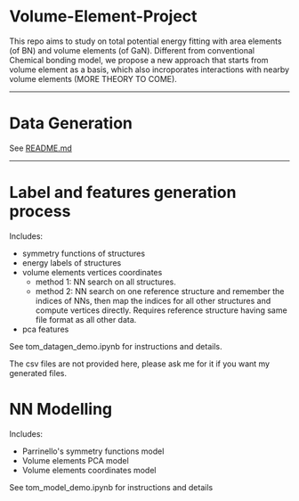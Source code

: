 # Volume-Element-Project
This repo aims to study on total potential energy fitting with area elements (of BN) and volume elements (of GaN). Different from conventional Chemical bonding model, we propose a new approach that starts from volume element as a basis, which also incroporates interactions with nearby volume elements (MORE THEORY TO COME).

---
# Data Generation

See [README.md](generation#readme)

---

# Label and features generation process
Includes:
- symmetry functions of structures
- energy labels of structures
- volume elements vertices coordinates
  - method 1: NN search on all structures.
  - method 2: NN search on one reference structure and remember the indices of NNs, then map the indices for all other structures and compute vertices directly. Requires reference structure having same file format as all other data.
- pca features

See tom_datagen_demo.ipynb for instructions and details.

The csv files are not provided here, please ask me for it if you want my generated files.

# NN Modelling
Includes:
- Parrinello's symmetry functions model
- Volume elements PCA model
- Volume elements coordinates model

See tom_model_demo.ipynb for instructions and details

